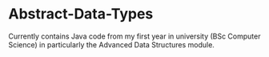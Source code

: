 # Abstract-Data-Types
Currently contains Java code from my first year in university (BSc Computer Science) in particularly the Advanced Data Structures module.
